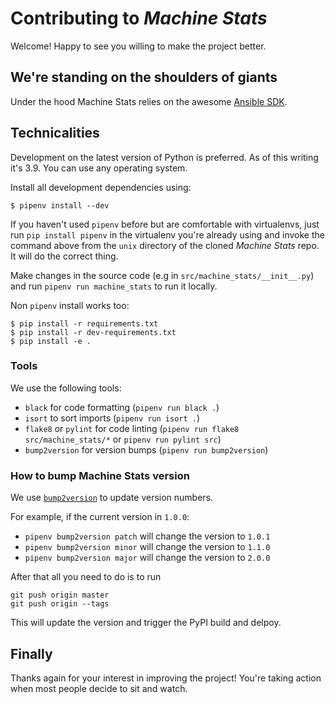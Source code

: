 # Contributing to _Machine Stats_

Welcome! Happy to see you willing to make the project better.

## We're standing on the shoulders of giants

Under the hood Machine Stats relies on the awesome [Ansible
SDK](https://docs.ansible.com/ansible/latest/dev_guide/index.html).

## Technicalities

Development on the latest version of Python is preferred. As of this writing
it's 3.9.  You can use any operating system.

Install all development dependencies using:

```console
$ pipenv install --dev
```

If you haven't used `pipenv` before but are comfortable with virtualenvs, just
run `pip install pipenv` in the virtualenv you're already using and invoke the
command above from the `unix` directory of the cloned _Machine Stats_ repo. It
will do the correct thing.

Make changes in the source code (e.g in `src/machine_stats/__init__.py`) and
run `pipenv run machine_stats` to run it locally.

Non `pipenv` install works too:

```console
$ pip install -r requirements.txt
$ pip install -r dev-requirements.txt
$ pip install -e .
```

### Tools

We use the following tools:

* `black` for code formatting (`pipenv run black .`)
* `isort` to sort imports (`pipenv run isort .`)
* `flake8` or `pylint` for code linting (`pipenv run flake8
  src/machine_stats/*` or `pipenv run pylint src`)
* `bump2version` for version bumps (`pipenv run bump2version`)

### How to bump Machine Stats version

We use [`bump2version`](https://pypi.org/project/bump2version/) to update version numbers.

For example, if the current version in `1.0.0`:

* `pipenv bump2version patch` will change the version to `1.0.1`
* `pipenv bump2version minor` will change the version to `1.1.0`
* `pipenv bump2version major` will change the version to `2.0.0`

After that all you need to do is to run

```
git push origin master
git push origin --tags
```

This will update the version and trigger the PyPI build and delpoy.

## Finally

Thanks again for your interest in improving the project! You're taking action
when most people decide to sit and watch.
